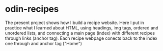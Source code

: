 # odin-recipes
The present project shows how I build a recipe website. 
Here I put in practice what I learned about HTML, using headings, img tags, ordered and unordered lists, and connecting a main page (index) with different recipes through links (anchor tag). Each recipe webpage conects back to the index one through and anchor tag ("Home")
